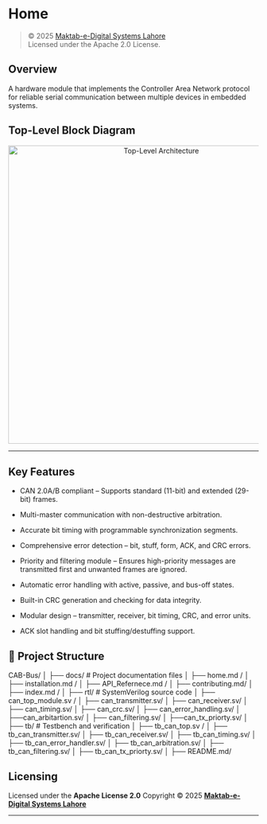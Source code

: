 # Home
> © 2025 [Maktab-e-Digital Systems Lahore](https://github.com/meds-ee-uet)  
> Licensed under the Apache 2.0 License.

##  Overview
A hardware module that implements the Controller Area Network  protocol for reliable serial communication between multiple devices in embedded systems.

## Top-Level Block Diagram

<p align="center">
  <img src="./images_design/top_module.jpg" 
   alt="Top-Level Architecture" width="600">
</p>

---

## Key Features

- CAN 2.0A/B compliant – Supports standard (11-bit) and extended (29-bit) frames.

- Multi-master communication with non-destructive arbitration.

- Accurate bit timing with programmable synchronization segments.

- Comprehensive error detection – bit, stuff, form, ACK, and CRC errors.

- Priority and filtering module – Ensures high-priority messages are transmitted first and unwanted frames are ignored.

- Automatic error handling with active, passive, and bus-off states.

- Built-in CRC generation and checking for data integrity.

- Modular design – transmitter, receiver, bit timing, CRC, and error units.

- ACK slot handling and bit stuffing/destuffing support.

## 🧩 Project Structure
CAB-Bus/
│
├── docs/ # Project documentation files
│   ├── home.md /
│   ├── installation.md /
│   ├── API_Refernece.md /
│   ├── contributing.md/
│   ├── index.md /
│ 
├── rtl/ # SystemVerilog source code
│   ├── can_top_module.sv /
│   ├── can_transmitter.sv/
│   ├── can_receiver.sv/
│   ├── can_timing.sv/
│   ├── can_crc.sv/
│   ├── can_error_handling.sv/
│   ├──can_arbitartion.sv/
│   ├── can_filtering.sv/
│   ├──can_tx_priorty.sv/
│
├── tb/ # Testbench and verification 
│   ├── tb_can_top.sv /
│   ├── tb_can_transmitter.sv/
│   ├── tb_can_receiver.sv/
│   ├── tb_can_timing.sv/
│   ├── tb_can_error_handler.sv/
│   ├── tb_can_arbitration.sv/
│   ├── tb_can_filtering.sv/
│   ├── tb_can_tx_priorty.sv/
│
├── README.md/

## Licensing

Licensed under the **Apache License 2.0**
Copyright © 2025
**[Maktab-e-Digital Systems Lahore](https://github.com/meds-ee-uet)**

---